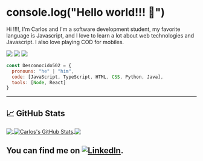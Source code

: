 # console.log("Hello world!!! 👋")

Hi !!!!, I'm Carlos and I'm a software development student, my favorite language is Javascript, and I love to learn a lot about web technologies and Javascript. I also love playing COD for mobiles.

![](https://img.shields.io/badge/Code-Python-informational?style=flat&logo=python&logoColor=white&color=2bbc8a)
![](https://img.shields.io/badge/Code-JavaScript-informational?style=flat&logo=javascript&logoColor=white&color=2bbc8a)
![](https://img.shields.io/badge/Code-Java-informational?style=flat&logo=java&logoColor=white&color=2bbc8a)

```javascript
const Desconocido502 = {
  pronouns: "he" | "him",
  code: [JavaScript, TypeScript, HTML, CSS, Python, Java],
  tools: [Node, React]
}
```

--------------------------------------------------------------------------------------------------------------------------------------
## &#x1f4c8; GitHub Stats

<a href="https://github.com/Desconocido502/Desconocido502">
  <img align="center" src="https://github-readme-stats.vercel.app/api/top-langs/?username=Desconocido502&hide=java,html,tex&theme=aura_dark" />
</a>
<a href="https://github.com/Desconocido502/Desconocido502">
  <img align="center" src="https://github-readme-stats.vercel.app/api?username=Desconocido502&show_icons=true&line_height=27&count_private=true&theme=aura_dark" alt="Carlos's GitHub Stats" />
</a>

<a href="https://github.com/Desconocido502/javascript_basico">
  <img align="center" src="https://github-readme-stats.vercel.app/api/pin/?username=Desconocido502&repo=javascript_basico&theme=aura_dark" />
</a>

You can find me on [![LinkedIn][3.2]][3].
--------------------------------------------------------------------------------------------------------------------------------------
<!-- links to social media icons -->

<!-- icons with padding -->

[2.1]: http://i.imgur.com/0o48UoR.png (github icon with padding)

<!-- icons without padding -->

[2.2]: http://i.imgur.com/9I6NRUm.png (github icon without padding)
[3.2]: https://raw.githubusercontent.com/MartinHeinz/MartinHeinz/master/linkedin-3-16.png (LinkedIn icon without padding)


<!-- links to your social media accounts -->

[2]: https://github.com/Desconocido502
[3]: https://www.linkedin.com/in/carlos-soto-902b511a8/

